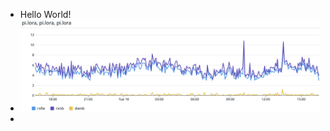 - Hello World!
- ![Screenshot 2023-04-18 at 4.31.58 PM.png](../assets/Screenshot_2023-04-18_at_4.31.58_PM_1681860738526_0.png)
-